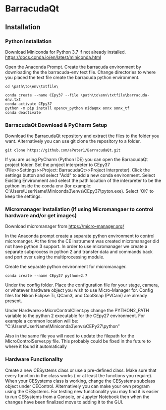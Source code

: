 # BarracudaQt

## Installation

### Python Installation 
Download Miniconda for Python 3.7 if not already installed. https://docs.conda.io/en/latest/miniconda.html

Open the Anaconda Prompt. Create the barracuda environment by downloading the the barracuda-env text file. Change directories to where you placed the text file create the barracuda python environment. 

~~~
cd \path\to\env\txtfile\

conda create --name CEpy37 --file \path\to\env\txtfile\barracuda-env.txt
conda activate CEpy37
python -m pip install opencv_python nidaqmx onnx onnx_tf
conda deactivate
~~~

### BarracudaQt Download & PyCharm Setup

Download the BarracudaQt repository and extract the files to the folder you want. Alternatively you can use git clone the repository to a folder. 

~~~
git clone https://github.com/aPeter1/BarracudaQt.git
~~~

If you are using PyCharm (Python IDE) you can open the BarracudaQt project folder. Set the project interpreter to CEpy37 (File>>Settings>>Project: BarracudaQt>>Project Interpreter). Click the settings button and select "Add" to add a new conda environment. Select Existing Environment and select the path location of the interpreter to be the python inside the conda env (for example: C:\Users\UserName\Miniconda3\envs\CEpy37\pyton.exe). Select 'OK' to keep the settings. 


### Micromanager Installation (if using Micromangaer to control hardware and/or get images)

Download micromanager from https://micro-manager.org/

In the Anaconda prompt create a separate python environment to control micromanger. At the time the CE instrument was created micromanager did not have python 3 support. In order to use micromanager we create a separate subprocess in python 2 and transfer data and commands back and port over using the multiprocessing module. 

Create the separate python environment for micromanager. 

~~~
conda create --name CEpy27 python=2.7
~~~

Under the config folder. Place the configuration file for your stage, camera, or whatever hardware object you wish to use Micro-Manager for. Config files for Nikon Eclipse Ti, QCam3, and CoolSnap (PVCam) are already present. 

Under Hardware>>MicroControlClient.py change the PYTHON2_PATH variable to the python 2 executable for the CEpy27 environment.
For example a common location will be: "C:\Users\UserName\Miniconda3\envs\CEPy27\python"

Also in the same file you will need to update the filepath for the MicroControlServer.py file. This probably could be fixed in the future to where it found it automatically

### Hardware Functionality

Create a new CESystems class or use a pre-defined class. Make sure that every function in the class works ( or at least the functions you require).
When your CESystems class is working, change the CESystems subclass object under CEControl. Alternatively you can make your own program using the CESystems.
For testing new functionality you may find it is easier to run CESystems from a Console, or Jupyter Notebook then when the
changes have been finalized move to adding it to the GUI. 
